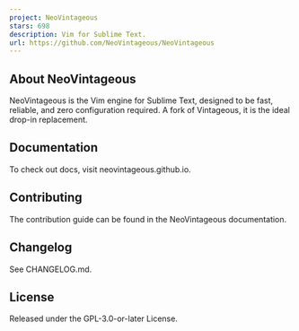 ```yaml
---
project: NeoVintageous
stars: 698
description: Vim for Sublime Text.
url: https://github.com/NeoVintageous/NeoVintageous
---
```


About NeoVintageous
-------------------

NeoVintageous is the Vim engine for Sublime Text, designed to be fast, reliable, and zero configuration required. A fork of Vintageous, it is the ideal drop-in replacement.

Documentation
-------------

To check out docs, visit neovintageous.github.io.

Contributing
------------

The contribution guide can be found in the NeoVintageous documentation.

Changelog
---------

See CHANGELOG.md.

License
-------

Released under the GPL-3.0-or-later License.
